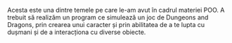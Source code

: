Acesta este una dintre temele pe care le-am avut în cadrul materiei POO. 
A trebuit să realizăm un program ce simulează un joc de Dungeons and Dragons, prin crearea unui caracter și prin abilitatea de a te lupta cu dușmani și de a interacționa cu diverse obiecte.
